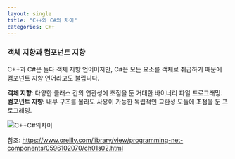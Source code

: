 ```yaml
---
layout: single
title: "C++와 C#의 차이"
categories: C++
---
```


### 객체 지향과 컴포넌트 지향
C++과 C#은 둘다 객체 지향 언어이지만, C#은 모든 요소를 객체로 취급하기 때문에 컴포넌트 지향 언어라고도 불립니다.

__객체 지향__: 다양한 클래스 간의 연관성에 초점을 둔 거대한 바이너리 파일 프로그래밍.    
__컴포넌트 지향__: 내부 구조를 몰라도 사용이 가능한 독립적인 교환성 모듈에 초점을 둔 프로그래밍.

![C++C#의차이](assets/images/C++andC#Table.PNG)

참조: <https://www.oreilly.com/library/view/programming-net-components/0596102070/ch01s02.html>
